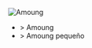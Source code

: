 ![Amoung](https://preview.redd.it/ay7ncy0qrzr61.jpg?width=960&crop=smart&auto=webp&s=2f34509c71c81822a86738a8e6de626e00f7ee80)
- \> Amoung
- \> Amoung pequeño
